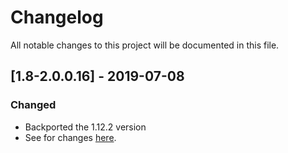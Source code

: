 # Changelog
All notable changes to this project will be documented in this file.

## [1.8-2.0.0.16] - 2019-07-08
### Changed
- Backported the 1.12.2 version
- See for changes [here](https://github.com/MC-U-Team/Music-Player/blob/1.12.2/CHANGELOG.md).